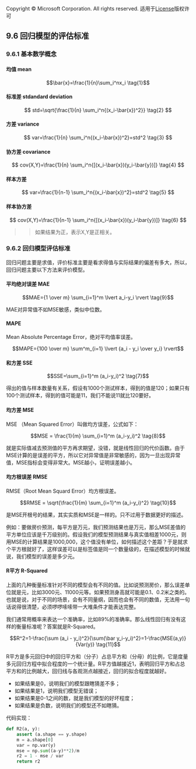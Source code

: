 Copyright © Microsoft Corporation. All rights reserved.
  适用于[License](https://github.com/Microsoft/ai-edu/blob/master/LICENSE.md)版权许可

## 9.6 回归模型的评估标准

### 9.6.1 基本数学概念

#### 均值 mean

$$\bar{x}=\frac{1}{n}\sum_i^nx_i \tag{1}$$

#### 标准差 stdandard deviation

$$
std=\sqrt{\frac{1}{n} \sum_i^n{(x_i-\bar{x})^2}} \tag{2}
$$

#### 方差 variance

$$
var=\frac{1}{n} \sum_i^n{(x_i-\bar{x})^2}=std^2 \tag{3}
$$

#### 协方差 covariance

$$
cov(X,Y)=\frac{1}{n} \sum_i^n{[(x_i-\bar{x})(y_i-\bar{y})]} \tag{4}
$$

#### 样本方差

$$
var=\frac{1}{n-1} \sum_i^n{(x_i-\bar{x})^2}=std^2 \tag{5}
$$

#### 样本协方差

$$
cov(X,Y)=\frac{1}{n-1} \sum_i^n{[(x_i-\bar{x})(y_i-\bar{y})]} \tag{6}
$$

>> 如果结果为正，表示X,Y是正相关。

### 9.6.2 回归模型评估标准

回归问题主要是求值，评价标准主要是看求得值与实际结果的偏差有多大，所以，回归问题主要以下方法来评价模型。

#### 平均绝对误差 MAE

$$MAE={1 \over m} \sum_{i=1}^m \lvert a_i-y_i \rvert \tag{9}$$

MAE对异常值不如MSE敏感，类似中位数。

#### MAPE

Mean Absolute Percentage Error，绝对平均值率误差。

$$MAPE={100 \over m} \sum^m_{i=1} \lvert {a_i - y_i \over y_i} \rvert$$

#### 和方差 SSE

$$SSE=\sum_{i=1}^m (a_i-y_i)^2 \tag{7}$$

得出的值与样本数量有关系，假设有1000个测试样本，得到的值是120；如果只有100个测试样本，得到的值可能是11，我们不能说11就比120要好。

#### 均方差 MSE

MSE （Mean Squared Error）叫做均方误差，公式如下：

$$MSE = \frac{1}{m} \sum_{i=1}^m (a_i-y_i)^2 \tag{8}$$

就是实际值减去预测值的平方再求期望，没错，就是线性回归的代价函数。由于MSE计算的是误差的平方，所以它对异常值是非常敏感的，因为一旦出现异常值，MSE指标会变得非常大。MSE越小，证明误差越小。

#### 均方根误差 RMSE

RMSE（Root Mean Squard Error）均方根误差。

$$RMSE = \sqrt{\frac{1}{m} \sum_{i=1}^m (a_i-y_i)^2} \tag{10}$$

是MSE开根号的结果，其实实质和MSE是一样的。只不过用于数据更好的描述。

例如：要做房价预测，每平方是万元，我们预测结果也是万元，那么MSE差值的平方单位应该是千万级别的。假设我们的模型预测结果与真实值相差1000元，则用MSE的计算结果是1000,000，这个值没有单位，如何描述这个差距？于是就求个平方根就好了，这样误差可以是标签值是同一个数量级的，在描述模型的时候就说，我们模型的误差是多少元。

#### R平方 R-Squared

上面的几种衡量标准针对不同的模型会有不同的值。比如说预测房价，那么误差单位就是元，比如3000元、11000元等。如果预测身高就可能是0.1、0.2米之类的。也就是说，对于不同的场景，会有不同量纲，因而也会有不同的数值，无法用一句话说得很清楚，必须啰啰嗦嗦带一大堆条件才能表达完整。

我们通常用概率来表达一个准确率，比如89%的准确率。那么线性回归有没有这样的衡量标准呢？答案就是R-Squared。

$$R^2=1-\frac{\sum (a_i - y_i)^2}{\sum(\bar y_i-y_i)^2}=1-\frac{MSE(a,y)}{Var(y)} \tag{11}$$

R平方是多元回归中的回归平方和（分子）占总平方和（分母）的比例，它是度量多元回归方程中拟合程度的一个统计量。R平方值越接近1，表明回归平方和占总平方和的比例越大，回归线与各观测点越接近，回归的拟合程度就越好。

- 如果结果是0，说明我们的模型跟瞎猜差不多；
- 如果结果是1，说明我们模型无错误；
- 如果结果是0-1之间的数，就是我们模型的好坏程度；
- 如果结果是负数，说明我们的模型还不如瞎猜。

代码实现：

```Python
def R2(a, y):
    assert (a.shape == y.shape)
    m = a.shape[0]
    var = np.var(y)
    mse = np.sum((a-y)**2)/m
    r2 = 1 - mse / var
    return r2
```